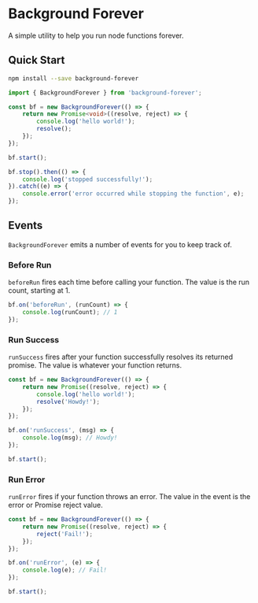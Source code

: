 # Background Forever

A simple utility to help you run node functions forever.

## Quick Start

```bash
npm install --save background-forever
```

```ts
import { BackgroundForever } from 'background-forever';

const bf = new BackgroundForever(() => {
    return new Promise<void>((resolve, reject) => {
        console.log('hello world!');
        resolve();
    });
});

bf.start();

bf.stop().then(() => {
    console.log('stopped successfully!');
}).catch((e) => {
    console.error('error occurred while stopping the function', e);
});
```

## Events

`BackgroundForever` emits a number of events for you to keep track of.

### Before Run

`beforeRun` fires each time before calling your function.
The value is the run count, starting at 1.

```js
bf.on('beforeRun', (runCount) => {
    console.log(runCount); // 1
});
```

### Run Success

`runSuccess` fires after your function successfully resolves its returned
promise. The value is whatever your function returns.

```js
const bf = new BackgroundForever(() => {
    return new Promise((resolve, reject) => {
        console.log('hello world!');
        resolve('Howdy!');
    });
});

bf.on('runSuccess', (msg) => {
    console.log(msg); // Howdy!
});

bf.start();
```

### Run Error

`runError` fires if your function throws an error. The value in the event is
the error or Promise reject value.

```js
const bf = new BackgroundForever(() => {
    return new Promise((resolve, reject) => {
        reject('Fail!');
    });
});

bf.on('runError', (e) => {
    console.log(e); // Fail!
});

bf.start();
```
